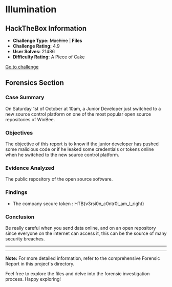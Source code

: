 # Illumination

## HackTheBox Information

- **Challenge Type:** ~~Machine~~ | **Files**
- **Challenge Rating:** 4.9
- **User Solves:** 21486
- **Difficulty Rating:** A Piece of Cake

[Go to challenge](https://app.hackthebox.com/challenges/87)

## Forensics Section

### Case Summary

On Saturday 1st of October at 10am, a Junior Developer just switched to a new source control platform on one of the most popular open source repositories of WinBee.


### Objectives

The objective of this report is to know if the junior developer has pushed some malicious code or if he leaked some credentials or tokens online when he switched to the new source control platform.


### Evidence Analyzed

The public repository of the open source software.

### Findings

- The company secure token : HTB{v3rsi0n_c0ntr0l_am_I_right}

### Conclusion
Be really careful when you send data online, and on an open repository since everyone on the internet can access it, this can be the source of many security breaches.

---
---


**Note:** For more detailed information, refer to the comprehensive Forensic Report in this project's directory.

Feel free to explore the files and delve into the forensic investigation process. Happy exploring!
